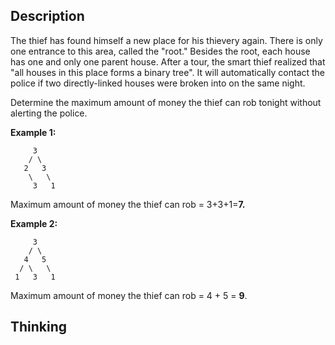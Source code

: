 ## **Description**

The thief has found himself a new place for his thievery again. There is only one entrance to this area, called the "root." Besides the root, each house has one and only one parent house. After a tour, the smart thief realized that "all houses in this place forms a binary tree". It will automatically contact the police if two directly-linked houses were broken into on the same night.

Determine the maximum amount of money the thief can rob tonight without alerting the police.

**Example 1:**

```
     3
    / \
   2   3
    \   \ 
     3   1
```

Maximum amount of money the thief can rob = 3+3+1=**7.**

**Example 2:**

```
     3
    / \   
   4   5
  / \   \ 
 1   3   1
```

Maximum amount of money the thief can rob = 4 + 5 = **9**.

## Thinking





